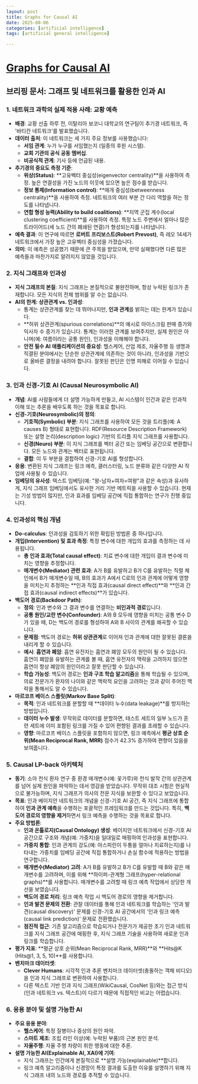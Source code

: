 ```yaml
---
layout: post
title: Graphs for Causal AI
date: 2025-08-06
categories: [artificial intelligence]
tags: [artificial general intelligence]

---
```


# [Graphs for Causal AI](https://notebooklm.google.com/notebook/036594e3-13f8-46df-b6d0-417f259a054d?artifactId=c869ede0-b647-40dc-9659-1d7636702e31)


## 브리핑 문서: 그래프 및 네트워크를 활용한 인과 AI

### 1. 네트워크 과학의 실제 적용 사례: 교황 예측

*   **배경**: 교황 선출 하루 전, 이탈리아 보코니 대학교의 연구팀이 추기경 네트워크, 즉 '바티칸 네트워크'를 발표했습니다.
*   **데이터 출처**: 이 네트워크는 세 가지 주요 정보를 사용했습니다:
    *   **서임 관계**: 누가 누구를 서임했는지 (일종의 후원 시스템).
    *   **교회 기관의 공식 공동 멤버십**.
    *   **비공식적 관계**: 기사 등에 언급된 내용.
*   **추기경의 중요도 측정 기준**:
    *   **위상(Status)**: **고유벡터 중심성(eigenvector centrality)**을 사용하여 측정. 높은 연결성을 가진 노드의 이웃에 있으면 높은 점수를 받습니다.
    *   **정보 통제(Information control)**: **매개 중심성(betweenness centrality)**을 사용하여 측정. 네트워크의 여러 부분 간 다리 역할을 하는 정도를 나타냅니다.
    *   **연합 형성 능력(Ability to build coalitions)**: **지역 군집 계수(local clustering coefficient)**를 사용하여 측정. 특정 노드 주변에서 얼마나 많은 트라이어드(세 노드 간의 폐쇄된 연결)가 형성되는지를 나타냅니다.
*   **예측 결과**: 이 연구에 따르면 **로버트 프리보스트(Robert Prevost)**, 즉 레오 14세가 네트워크에서 가장 높은 고유벡터 중심성을 가졌습니다.
*   **의미**: 이 예측은 성공했기 때문에 큰 주목을 받았으며, 만약 실패했다면 다른 많은 예측들과 마찬가지로 알려지지 않았을 것입니다.

### 2. 지식 그래프와 인과성

*   **지식 그래프의 본질**: 지식 그래프는 본질적으로 불완전하며, 항상 누락된 링크가 존재합니다. 모든 지식의 전체 범위를 알 수는 없습니다.
*   **AI의 한계: 상관관계 vs. 인과성**:
    *   통계는 상관관계를 찾는 데 뛰어나지만, **인과 관계**를 밝히는 데는 한계가 있습니다.
    *   **허위 상관관계(spurious correlations)**의 예시로 아이스크림 판매 증가와 익사자 수 증가가 있습니다. 통계는 이러한 관계를 보여주지만, 실제 원인은 아니며(예: 여름이라는 공통 원인), 인과성을 이해해야 합니다.
    *   **안전 필수 AI 애플리케이션의 중요성**: 헬스케어, 산업 제조, 자율주행 등 생명과 직결된 분야에서는 단순한 상관관계에 의존하는 것이 아니라, 인과성을 기반으로 올바른 결정을 내려야 합니다. 잘못된 판단은 인명 피해로 이어질 수 있습니다.

### 3. 인과 신경-기호 AI (Causal Neurosymbolic AI)

*   **개념**: AI를 사람들에게 더 설명 가능하게 만들고, AI 시스템이 인간과 같은 인과적 이해 또는 추론을 배우도록 하는 것을 목표로 합니다.
*   **신경-기호(Neurosymbolic)의 정의**:
    *   **기호적(Symbolic) 부분**: 지식 그래프를 사용하여 모든 것을 트리플(예: A causes B) 형태로 표현합니다. RDF(Resource Description Framework) 또는 설명 논리(description logic) 기반의 트리플 지식 그래프를 사용합니다.
    *   **신경(Neuro) 부분**: 이 지식 그래프를 벡터 공간 또는 임베딩 공간으로 변환합니다. 모든 노드와 관계는 벡터로 표현됩니다.
    *   **결합**: 이 두 부분을 결합하여 신경-기호 AI를 형성합니다.
*   **응용**: 변환된 지식 그래프는 링크 예측, 클러스터링, 노드 분류와 같은 다양한 AI 작업에 사용될 수 있습니다.
*   **임베딩의 유사성**: 텍스트 임베딩(예: "왕-남자+여자=여왕"과 같은 속성)과 유사하게, 지식 그래프 임베딩에서도 유사한 거리 기반 메트릭을 사용할 수 있습니다. 현재는 기성 방법이 많지만, 인과 효과를 임베딩 공간에 직접 통합하는 연구가 진행 중입니다.

### 4. 인과성의 핵심 개념

*   **Do-calculus**: 인과성을 검토하기 위한 확립된 방법론 중 하나입니다.
*   **개입(Intervention) 및 효과 측정**: 특정 변수에 대한 개입의 효과를 측정하는 데 사용됩니다.
    *   **총 인과 효과(Total causal effect)**: 치료 변수에 대한 개입이 결과 변수에 미치는 영향을 추정합니다.
    *   **매개변수(Mediator) 관련 효과**: A가 B를 유발하고 B가 C를 유발하는 직렬 체인에서 B가 매개변수일 때, B의 효과가 A에서 C로의 인과 관계에 어떻게 영향을 미치는지 추정하는 **인과 직접 효과(causal direct effect)**와 **인과 간접 효과(causal indirect effects)**가 있습니다.
*   **백도어 경로(Backdoor Path)**:
    *   **정의**: 인과 변수와 그 결과 변수를 연결하는 **비인과적 경로**입니다.
    *   **공통 원인/교란 변수(Confounder)**: A와 B 모두에 영향을 미치는 공통 변수 D가 있을 때, D는 백도어 경로를 형성하여 A와 B 사이의 관계를 왜곡할 수 있습니다.
    *   **문제점**: 백도어 경로는 **허위 상관관계**로 이어져 인과 관계에 대한 잘못된 결론을 내리게 할 수 있습니다.
    *   **예시**: **흡연과 폐암**: 흡연 유전자는 흡연과 폐암 모두의 원인이 될 수 있습니다. 흡연이 폐암을 유발하는 관계를 볼 때, 흡연 유전자의 맥락을 고려하지 않으면 흡연이 항상 폐암의 원인이라고 잘못 판단할 수 있습니다.
    *   **학습 가능성**: 백도어 경로는 **인과 구조 학습 알고리즘**을 통해 학습될 수 있으며, 의료 전문가가 환자의 나이와 같은 맥락적 요인을 고려하는 것과 같이 주어진 맥락을 통해서도 알 수 있습니다.
*   **마르코프 베이스 스플릿(Markov Base Split)**:
    *   **목적**: 인과 네트워크를 분할할 때 **데이터 누수(data leakage)**를 방지하는 방법입니다.
    *   **데이터 누수 발생**: 무작위로 데이터를 분할하면, 테스트 세트의 일부 노드가 훈련 세트에 이미 포함된 링크를 가질 수 있어 편향된 결과를 초래할 수 있습니다.
    *   **영향**: 마르코프 베이스 스플릿을 포함하지 않으면, 링크 예측에서 **평균 상호 순위(Mean Reciprocal Rank, MRR)** 점수가 42.3% 증가하여 편향이 있음을 보여줍니다.

### 5. Causal LP-back 아키텍처

*   **동기**: 소아 천식 환자 연구 중 환경 매개변수(예: 꽃가루)와 천식 발작 간의 상관관계를 넘어 실제 원인을 파악하는 데서 영감을 받았습니다. 무작위 대조 시험은 현실적으로 불가능하며, 지식 그래프가 의사의 전문 지식을 보완할 수 있다고 보았습니다.
*   **목표**: 인과 베이지안 네트워크의 개념을 신경-기호 AI 공간, 즉 지식 그래프에 통합하여 **인과 관계 예측**을 수행하는 포괄적인 프레임워크를 만드는 것입니다. 특히, **백도어 경로의 영향을 제거**하면서 링크 예측을 수행하는 것을 목표로 합니다.
*   **주요 방법론**:
    *   **인과 온톨로지(Causal Ontology) 생성**: 베이지안 네트워크에서 신경-기호 AI 공간으로 구조와 개념(예: 가중치)을 일대일로 매핑하여 인과성을 표현합니다.
    *   **가중치 통합**: 인과 관계의 강도(예: 아스피린이 두통을 얼마나 치료하는지)를 나타내는 가중치를 임베딩 공간에 직접 통합하거나 손실 함수에 적용하는 방법을 연구합니다.
    *   **매개변수(Mediator) 고려**: A가 B를 유발하고 B가 C를 유발할 때 B와 같은 매개변수를 고려하며, 이를 위해 **하이퍼-관계형 그래프(hyper-relational graphs)**를 사용합니다. 매개변수를 고려할 때 링크 예측 작업에서 상당한 개선을 보였습니다.
    *   **백도어 경로 처리**: 링크 예측 작업 시 백도어 경로의 영향을 제거합니다.
    *   **인과 발견 문제의 전환**: 관찰 데이터를 통해 인과 네트워크를 학습하는 '인과 발견(causal discovery)' 문제를 신경-기호 AI 공간에서의 '인과 링크 예측(causal link prediction)' 문제로 전환했습니다.
    *   **점진적 접근**: 기존 알고리즘으로 학습되거나 전문가가 제공한 초기 인과 네트워크를 지식 그래프 공간에 매핑한 후, 지식 그래프 기술을 사용하여 새로운 인과 링크를 학습합니다.
*   **평가 지표**: **평균 상호 순위(Mean Reciprocal Rank, MRR)**와 **Hits@K (Hits@1, 3, 5, 10)**를 사용합니다.
*   **벤치마크 데이터셋**:
    *   **Clever Humans**: 시각적 인과 추론 벤치마크 데이터셋(충돌하는 객체 비디오)을 인과 지식 그래프로 변환하여 사용합니다.
    *   다른 텍스트 기반 인과 지식 그래프(WikiCausal, CosNet 등)와는 접근 방식(인과 네트워크 vs. 텍스트)이 다르기 때문에 직접적인 비교는 어렵습니다.

### 6. 응용 분야 및 설명 가능한 AI

*   **주요 응용 분야**:
    *   **헬스케어**: 특정 질병이나 증상의 원인 파악.
    *   **스마트 제조**: 조립 라인 이상(예: 누락된 부품)의 근본 원인 분석.
    *   **자율주행**: 자율 주행 차량이 취한 행동에 대한 추론.
*   **설명 가능한 AI(Explainable AI, XAI)에 기여**:
    *   지식 그래프는 인간에게 본질적으로 **설명 가능(explainable)**합니다.
    *   링크 예측 알고리즘이나 신경망이 특정 결과를 도출한 이유를 설명하기 위해 지식 그래프 내의 노드와 경로를 추적할 수 있습니다.


